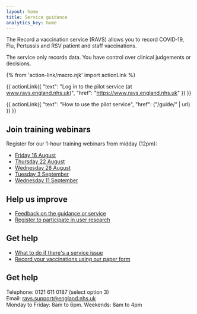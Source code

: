 ```yaml
---
layout: home
title: Service guidance
analytics_key: home
---
```


The Record a vaccination service (RAVS) allows you to record COVID‑19, Flu, Pertussis and RSV patient and staff vaccinations.  

The service only records data. You have control over clinical judgements or decisions. 

{% from 'action-link/macro.njk' import actionLink %}

{{ actionLink({
  "text": "Log in to the pilot service (at www.ravs.england.nhs.uk)",
  "href": "https://www.ravs.england.nhs.uk"
}) }}

{{ actionLink({
  "text": "How to use the pilot service",
  "href": ("/guide/" | url)
}) }}


## Join training webinars

Register for our 1-hour training webinars from midday (12pm):  

* [Friday 16 August](https://events.teams.microsoft.com/event/0e30b1a3-6335-4a03-8b05-53c3d1047b1e@37c354b2-85b0-47f5-b222-07b48d774ee3)
* [Thursday 22 August](https://events.teams.microsoft.com/event/735f8dd2-1515-4238-a425-59e14d0195f7@37c354b2-85b0-47f5-b222-07b48d774ee3)
* [Wednesday 28 August](https://events.teams.microsoft.com/event/31f6f977-5d32-4f9d-ae06-476016dda5c7@37c354b2-85b0-47f5-b222-07b48d774ee3)
* [Tuesday 3 September](https://events.teams.microsoft.com/event/7a0b9e2e-adba-4249-a1de-793bb4b15c01@37c354b2-85b0-47f5-b222-07b48d774ee3) 
* [Wednesday 11 September](https://events.teams.microsoft.com/event/493133b7-8eb2-4d99-900e-557603d4f8a1@37c354b2-85b0-47f5-b222-07b48d774ee3)

## Help us improve

* [Feedback on the guidance or service](https://feedback.digital.nhs.uk/jfe/form/SV_ezgoupJNznAkT6m)
* [Register to participate in user research](https://feedback.digital.nhs.uk/jfe/form/SV_57HrcAOpLpt3QLY)

## Get help

* [What to do if there's a service issue](https://guide.ravs.england.nhs.uk/service-unavailable/) 
* [Record your vaccinations using our paper form](/files/record-a-vaccination.docx)

## Get help

Telephone: 0121 611 0187 (select option 3)<br>
Email: [ravs.support@england.nhs.uk](mailto:ravs.support@england.nhs.uk)<br>
Monday to Friday: 8am to 6pm. Weekends: 8am to 4pm



